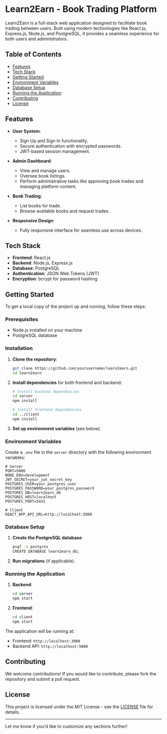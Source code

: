 # Learn2Earn - Book Trading Platform

Learn2Earn is a full-stack web application designed to facilitate book trading between users. Built using modern technologies like React.js, Express.js, Node.js, and PostgreSQL, it provides a seamless experience for both users and administrators.

## Table of Contents
- [Features](#features)
- [Tech Stack](#tech-stack)
- [Getting Started](#getting-started)
- [Environment Variables](#environment-variables)
- [Database Setup](#database-setup)
- [Running the Application](#running-the-application)
- [Contributing](#contributing)
- [License](#license)

## Features
- **User System**:
  - Sign Up and Sign In functionality.
  - Secure authentication with encrypted passwords.
  - JWT-based session management.
  
- **Admin Dashboard**:
  - View and manage users.
  - Oversee book listings.
  - Perform administrative tasks like approving book trades and managing platform content.

- **Book Trading**:
  - List books for trade.
  - Browse available books and request trades.
  
- **Responsive Design**:
  - Fully responsive interface for seamless use across devices.

## Tech Stack
- **Frontend**: React.js
- **Backend**: Node.js, Express.js
- **Database**: PostgreSQL
- **Authentication**: JSON Web Tokens (JWT)
- **Encryption**: bcrypt for password hashing

## Getting Started

To get a local copy of the project up and running, follow these steps:

### Prerequisites
- Node.js installed on your machine
- PostgreSQL database

### Installation

1. **Clone the repository**:
   ```bash
   git clone https://github.com/yourusername/learn2earn.git
   cd learn2earn
   ```

2. **Install dependencies** for both frontend and backend:
   ```bash
   # Install backend dependencies
   cd server
   npm install
   
   # Install frontend dependencies
   cd ../client
   npm install
   ```

3. **Set up environment variables** (see below).

### Environment Variables
Create a `.env` file in the `server` directory with the following environment variables:

```plaintext
# Server
PORT=5000
NODE_ENV=development
JWT_SECRET=your_jwt_secret_key
POSTGRES_USER=your_postgres_user
POSTGRES_PASSWORD=your_postgres_password
POSTGRES_DB=learn2earn_db
POSTGRES_HOST=localhost
POSTGRES_PORT=5432

# Client
REACT_APP_API_URL=http://localhost:5000
```

### Database Setup

1. **Create the PostgreSQL database**:
   ```bash
   psql -U postgres
   CREATE DATABASE learn2earn_db;
   ```

2. **Run migrations** (if applicable).

### Running the Application

1. **Backend**:
   ```bash
   cd server
   npm start
   ```

2. **Frontend**:
   ```bash
   cd client
   npm start
   ```

The application will be running at:
- Frontend: `http://localhost:3000`
- Backend API: `http://localhost:5000`


## Contributing

We welcome contributions! If you would like to contribute, please fork the repository and submit a pull request.

## License

This project is licensed under the MIT License - see the [LICENSE](LICENSE) file for details.

---

Let me know if you'd like to customize any sections further!
